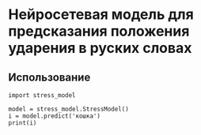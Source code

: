 # Нейросетевая модель для предсказания положения ударения в руских словах

## Использование

```
import stress_model

model = stress_model.StressModel()
i = model.predict('кошка')
print(i)
```


